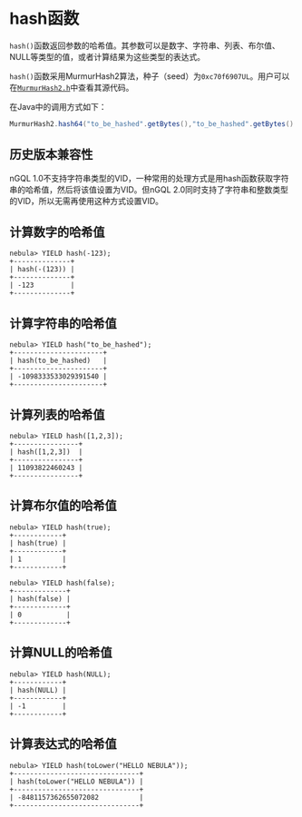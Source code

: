 # hash函数

`hash()`函数返回参数的哈希值。其参数可以是数字、字符串、列表、布尔值、NULL等类型的值，或者计算结果为这些类型的表达式。

`hash()`函数采用MurmurHash2算法，种子（seed）为`0xc70f6907UL`。用户可以在[`MurmurHash2.h`](https://github.com/vesoft-inc/nebula-common/blob/master/src/common/base/MurmurHash2.h)中查看其源代码。


在Java中的调用方式如下：

```Java
MurmurHash2.hash64("to_be_hashed".getBytes(),"to_be_hashed".getBytes().length, 0xc70f6907)
```

## 历史版本兼容性

nGQL 1.0不支持字符串类型的VID，一种常用的处理方式是用hash函数获取字符串的哈希值，然后将该值设置为VID。但nGQL 2.0同时支持了字符串和整数类型的VID，所以无需再使用这种方式设置VID。

## 计算数字的哈希值

```ngql
nebula> YIELD hash(-123);
+--------------+
| hash(-(123)) |
+--------------+
| -123         |
+--------------+
```

## 计算字符串的哈希值

```ngql
nebula> YIELD hash("to_be_hashed");
+----------------------+
| hash(to_be_hashed)   |
+----------------------+
| -1098333533029391540 |
+----------------------+
```

## 计算列表的哈希值


```ngql
nebula> YIELD hash([1,2,3]);
+----------------+
| hash([1,2,3])  |
+----------------+
| 11093822460243 |
+----------------+
```

## 计算布尔值的哈希值

```ngql
nebula> YIELD hash(true);
+------------+
| hash(true) |
+------------+
| 1          |
+------------+

nebula> YIELD hash(false);
+-------------+
| hash(false) |
+-------------+
| 0           |
+-------------+
```

## 计算NULL的哈希值

```ngql
nebula> YIELD hash(NULL);
+------------+
| hash(NULL) |
+------------+
| -1         |
+------------+
```

## 计算表达式的哈希值

```ngql
nebula> YIELD hash(toLower("HELLO NEBULA"));
+-------------------------------+
| hash(toLower("HELLO NEBULA")) |
+-------------------------------+
| -8481157362655072082          |
+-------------------------------+
```
